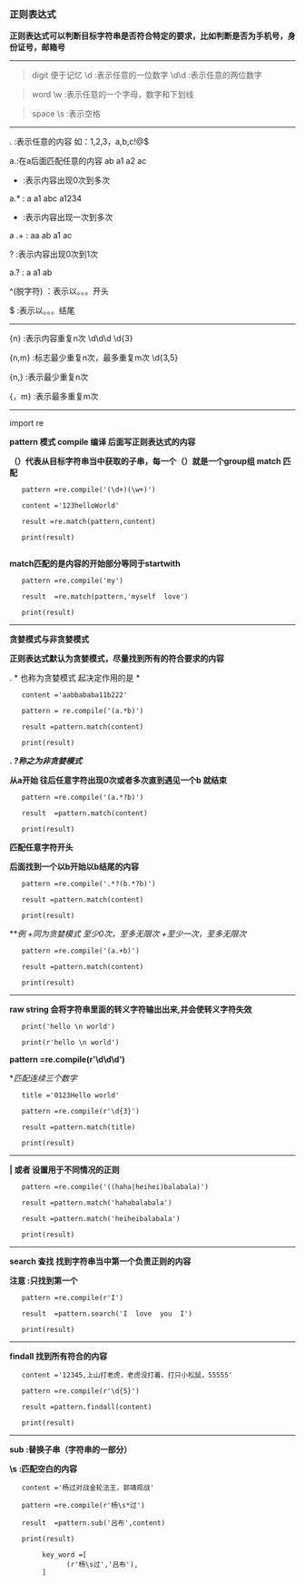  ### 正则表达式
 
 **正则表达式可以判断目标字符串是否符合特定的要求，比如判断是否为手机号，身份证号，邮箱号**
 
 ---
 
 >digit      便于记忆
   \d :表示任意的一位数字
   \d\d :表示任意的两位数字
   
 >word
   \w :表示任意的一个字母，数字和下划线
   
 >space
   \s :表示空格
   
   ---
 . :表示任意的内容  如：1,2,3，a,b,c!@$
 
  a.:在a后面匹配任意的内容  ab a1 a2 ac
   
   * :表示内容出现0次到多次
   
   a.*  :  a  a1  abc   a1234
   
   + :表示内容出现一次到多次
   
   a .+ :  aa  ab  a1  ac
   
   ? :表示内容出现0次到1次
   
   a.?  :  a    a1   ab
   
   ^(脱字符) ：表示以。。。开头
   
   $ :表示以。。。结尾
   
   ---
  {n} :表示内容重复n次
    \d\d\d
    \d{3}
    
  {n,m} :标志最少重复n次，最多重复m次
    \d{3,5}
    
  {n,} :表示最少重复n次
  
  {，m} :表示最多重复m次
  
  ---
  import  re
  
  **pattern 模式  compile  编译  后面写正则表达式的内容**
  
  **（）代表从目标字符串当中获取的子串，每一个（）就是一个group组  match  匹配**
  ```
     pattern =re.compile('(\d+)(\w+)')
     
     content ='123helloWorld'
     
     result =re.match(pattern,content)
     
     print(result)
      
  ```
  **match匹配的是内容的开始部分等同于startwith**
  ```
     pattern =re.compile('my')
     
     result  =re.match(pattern,'myself  love')
     
     print(result)
  ```
  
  ---
  **贪婪模式与非贪婪模式**
  
  **正则表达式默认为贪婪模式，尽量找到所有的符合要求的内容**
  
   . * 也称为贪婪模式    起决定作用的是 * 
  ```
     content ='aabbababa11b222'
     
     pattern = re.compile('(a.*b)')
     
     result =pattern.match(content)
     
     print(result)
  ```
  **. *?称之为非贪婪模式***
  
  **从a开始 往后任意字符出现0次或者多次直到遇见一个b  就结束**
  ```
     pattern =re.compile('(a.*?b)')
     
     result  =pattern.match(content)
     
     print(result)
  ```
  **匹配任意字符开头**
  
  **后面找到一个以b开始以b结尾的内容**
  ```
     pattern =re.compile('.*?(b.*?b)')
     
     result =pattern.match(content)
     
     print(result)
  ```
  ***例 *+同为贪婪模式  *至少0次，至多无限次  +至少一次，至多无限次***
  ```
     pattern =re.compile('(a.+b)')
     
     result =pattern.match(content)
     
     print(result)
  ```
  
  ---
  **raw  string  会将字符串里面的转义字符输出出来,并会使转义字符失效**
  ```
     print('hello \n world')
     
     print(r'hello \n world')
  ```
  **pattern =re.compile(r'\d\d\d')**
  
  **匹配连续三个数字*
  ```
     title ='0123Hello world'
     
     pattern =re.compile(r'\d{3}')
     
     result =pattern.match(title)
     
     print(result)
  ```
  
  ---
  **| 或者  设置用于不同情况的正则**
  ```
     pattern =re.compile('((haha|heihei)balabala)')
     
     result =pattern.match('hahabalabala')
     
     result =pattern.match('heiheibalabala')
     
     print(result)
  ```
  
  ---
  **search  查找  找到字符串当中第一个负责正则的内容**
  
  **注意 :只找到第一个**
  ```
     pattern =re.compile(r'I')
     
     result  =pattern.search('I  love  you  I')
     
     print(result)
  ```
  
  ---
  **findall  找到所有符合的内容**
  ```
     content ='12345,上山打老虎，老虎没打着，打只小松鼠，55555'
     
     pattern =re.compile(r'\d{5}')
     
     result =pattern.findall(content)
     
     print(result)
  ```
  
  ---
  **sub :替换子串（字符串的一部分）**
  
  **\s  :匹配空白的内容**
  ```
     content ='杨过对战金轮法王，郭靖观战'
     
     pattern =re.compile(r'杨\s*过')
     
     result  =pattern.sub('吕布',content)
     
     print(result)
     
          key_word =[
                (r'杨\s过','吕布'),
          ]
  ```
  
